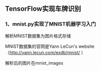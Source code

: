 ## TensorFlow实现车牌识别

### 1、mnist.py实现了MNIST机器学习入门

解析MNIST数据集为图片格式存储

MNIST数据集的官网是Yann LeCun's website（http://yann.lecun.com/exdb/mnist/ ）

解析后的图片在mnist_images 
